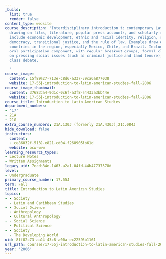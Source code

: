 ```yaml
---
_build:
  list: true
  render: false
content_type: website
course_description: 'Interdisciplinary introduction to contemporary Latin America,
  drawing on films, literature, popular press accounts, and scholarly research. Topics
  include economic development, ethnic and racial identity, religion, revolution,
  democracy, transitional justice, and the rule of law. Examples draw on a range of
  countries in the region, especially Mexico, Chile, and Brazil. Includes a heavy
  oral participation component, with regular breakout groups, formal class presentations
  on pressing social issues (such as criminal justice and land tenure), and a structured
  class debate.

  '
course_image:
  content: 15f89a27-713e-c8d6-a337-59ca6a877038
  website: 17-55j-introduction-to-latin-american-studies-fall-2006
course_image_thumbnail:
  content: 37683da4-9d1c-0c6f-a3f8-a4433a3bb44e
  website: 17-55j-introduction-to-latin-american-studies-fall-2006
course_title: Introduction to Latin American Studies
department_numbers:
- '17'
- 21A
- 21G
extra_course_numbers: 21A.130J (formerly 21A.430J),21G.084J
hide_download: false
instructors:
  content:
  - ce86032f-5132-e821-cd04-f268905fb61d
  website: ocw-www
learning_resource_types:
- Lecture Notes
- Written Assignments
legacy_uid: 7ecdc84e-1463-a2a1-04fd-44b47737578d
level:
- Undergraduate
primary_course_number: 17.55J
term: Fall
title: Introduction to Latin American Studies
topics:
- - Society
  - Latin and Caribbean Studies
- - Social Science
  - Anthropology
  - Cultural Anthropology
- - Social Science
  - Political Science
- - Society
  - The Developing World
uid: 8ff02c73-aa94-43c8-a00a-ec22596b1161
url_path: courses/17-55j-introduction-to-latin-american-studies-fall-2006
year: '2006'
---
```

